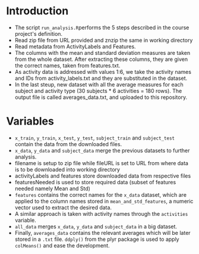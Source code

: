 # Introduction

* The script `run_analysis.R`performs the 5 steps described in the course project's definition.
* Read zip file from URL provided and znzip the same in working directory
* Read metadata from ActivityLabels and Features.
* The columns with the mean and standard deviation measures are taken from the whole dataset. After extracting these columns, they are given the correct names, taken from features.txt.
* As activity data is addressed with values 1:6, we take the activity names and IDs from activity_labels.txt and they are substituted in the dataset.
* In the last steup, new dataset with all the average measures for each subject and activity type (30 subjects * 6 activities = 180 rows). The output file is called averages_data.txt, and uploaded to this repository.

# Variables

* `x_train`, `y_train`, `x_test`, `y_test`, `subject_train` and `subject_test` contain the data from the downloaded files.
* `x_data`, `y_data` and `subject_data` merge the previous datasets to further analysis.
* filename is setup to zip file while fileURL is set to URL from where data is to be downloaded into working directory
* activityLabels and features store downloaded data from respective files 
* featuresNeeded is used to store required data (subset of features needed namely Mean and Std)
* `features` contains the correct names for the `x_data` dataset, which are applied to the column names stored in `mean_and_std_features`, a numeric vector used to extract the desired data.
* A similar approach is taken with activity names through the `activities` variable.
* `all_data` merges `x_data`, `y_data` and `subject_data` in a big dataset.
* Finally, `averages_data` contains the relevant averages which will be later stored in a `.txt` file. `ddply()` from the plyr package is used to apply `colMeans()` and ease the development.
